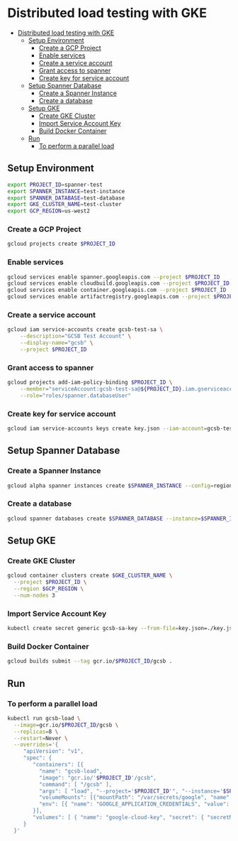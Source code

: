 # Distributed load testing with GKE

- [Distributed load testing with GKE](#distributed-load-testing-with-gke)
  - [Setup Environment](#setup-environment)
    - [Create a GCP Project](#create-a-gcp-project)
    - [Enable services](#enable-services)
    - [Create a service account](#create-a-service-account)
    - [Grant access to spanner](#grant-access-to-spanner)
    - [Create key for service account](#create-key-for-service-account)
  - [Setup Spanner Database](#setup-spanner-database)
    - [Create a Spanner Instance](#create-a-spanner-instance)
    - [Create a database](#create-a-database)
  - [Setup GKE](#setup-gke)
    - [Create GKE Cluster](#create-gke-cluster)
    - [Import Service Account Key](#import-service-account-key)
    - [Build Docker Container](#build-docker-container)
  - [Run](#run)
    - [To perform a parallel load](#to-perform-a-parallel-load)

## Setup Environment

```sh
export PROJECT_ID=spanner-test
export SPANNER_INSTANCE=test-instance
export SPANNER_DATABASE=test-database
export GKE_CLUSTER_NAME=test-cluster
export GCP_REGION=us-west2
```

### Create a GCP Project

```sh
gcloud projects create $PROJECT_ID
```

### Enable services

```sh
gcloud services enable spanner.googleapis.com --project $PROJECT_ID
gcloud services enable cloudbuild.googleapis.com --project $PROJECT_ID
gcloud services enable container.googleapis.com --project $PROJECT_ID
gcloud services enable artifactregistry.googleapis.com --project $PROJECT_ID
```

### Create a service account

```sh
gcloud iam service-accounts create gcsb-test-sa \
    --description="GCSB Test Account" \
    --display-name="gcsb" \
    --project $PROJECT_ID
```

### Grant access to spanner

```sh
gcloud projects add-iam-policy-binding $PROJECT_ID \
    --member="serviceAccount:gcsb-test-sa@${PROJECT_ID}.iam.gserviceaccount.com" \
    --role="roles/spanner.databaseUser"
```

### Create key for service account

```sh
gcloud iam service-accounts keys create key.json --iam-account=gcsb-test-sa@${PROJECT_ID}.iam.gserviceaccount.com
```

## Setup Spanner Database

### Create a Spanner Instance

```sh
gcloud alpha spanner instances create $SPANNER_INSTANCE --config=regional-us-east1 --processing-units=1000 --project $PROJECT_ID
```

### Create a database

```sh
gcloud spanner databases create $SPANNER_DATABASE --instance=$SPANNER_INSTANCE --project $PROJECT_ID
```

## Setup GKE

### Create GKE Cluster

```sh
gcloud container clusters create $GKE_CLUSTER_NAME \
  --project $PROJECT_ID \
  --region $GCP_REGION \
  --num-nodes 3
```

### Import Service Account Key

```sh
kubectl create secret generic gcsb-sa-key --from-file=key.json=./key.json
```

### Build Docker Container

```sh
gcloud builds submit --tag gcr.io/$PROJECT_ID/gcsb .
```


## Run


### To perform a parallel load

```sh
kubectl run gcsb-load \
  --image=gcr.io/$PROJECT_ID/gcsb \
  --replicas=8 \
  --restart=Never \
  --overrides='{
     "apiVersion": "v1",
     "spec": {
        "containers": [{
          "name": "gcsb-load",
          "image": "gcr.io/'$PROJECT_ID'/gcsb",
          "command": [ "/gcsb" ],
          "args": [ "load", "--project='$PROJECT_ID'", "--instance='$SPANNER_INSTANCE'", "--database='$SPANNER_DATABASE'", "--table=SingleSingers", "--operations=1000000"],
          "volumeMounts": [{"mountPath": "/var/secrets/google", "name": "google-cloud-key"}],
          "env": [{ "name": "GOOGLE_APPLICATION_CREDENTIALS", "value": "/var/secrets/google/key.json" }]
        }],
        "volumes": [ { "name": "google-cloud-key", "secret": { "secretName": "gcsb-sa-key" } } ]
     }
  }'
```